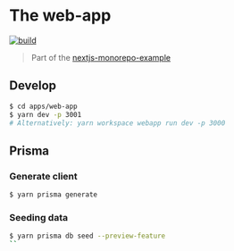 # The web-app

<p align="left">
  <a aria-label="Build" href="https://github.com/belgattitude/nextjs-monorepo-example/actions?query=workflow%3ACI">
    <img alt="build" src="https://img.shields.io/github/workflow/status/belgattitude/nextjs-monorepo-example/CI-web-app/main?label=CI&logo=github&style=flat-quare&labelColor=000000" />
  </a>
</p>

> Part of the [nextjs-monorepo-example](https://github.com/belgattitude/nextjs-monorepo-example)

## Develop

```bash
$ cd apps/web-app
$ yarn dev -p 3001
# Alternatively: yarn workspace webapp run dev -p 3000
```

## Prisma

### Generate client

```bash
$ yarn prisma generate
```

### Seeding data

```bash
$ yarn prisma db seed --preview-feature
``
```

